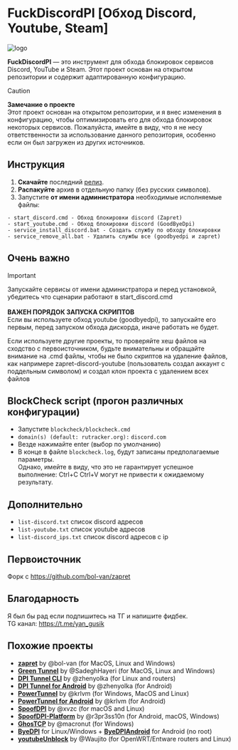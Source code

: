 # FuckDiscordPI [Обход Discord, Youtube, Steam]

![logo](https://github.com/YanGusik/FuckDiscordPI/blob/main/logo.png)


**FuckDiscordPI** — это инструмент для обхода блокировок сервисов Discord, YouTube и Steam. Этот проект основан на открытом репозитории и содержит адаптированную конфигурацию.

> [!CAUTION]  
> **Замечание о проекте** \
> Этот проект основан на открытом репозитории, и я внес изменения в конфигурацию, чтобы оптимизировать его для обхода блокировок некоторых сервисов. Пожалуйста, имейте в виду, что я не несу ответственности за использование данного репозитория, особенно если он был загружен из других источников.

## Инструкция

1. **Скачайте** последний [релиз](https://github.com/YanGusik/FuckDiscordPI/releases).
2. **Распакуйте** архив в отдельную папку (без русских символов).
3. Запустите **от имени администратора** необходимые исполняемые файлы:
```
- start_discord.cmd - Обход блокировки discord (Zapret)
- start_youtube.cmd - Обход блокировки discord (GoodByeDpi)
- service_install_discord.bat - Создать службу по обходу блокировки
- service_remove_all.bat - Удалить службы все (goodbyedpi и zapret)
```

## Очень важно
> [!IMPORTANT]  
> Запускайте сервисы от имени администратора и перед установкой, убедитесь что сценарии работают в start_discord.cmd \
> \
> **ВАЖЕН ПОРЯДОК ЗАПУСКА СКРИПТОВ** \
> Если вы используете обход  youtube (goodbyedpi), то запускайте его первым, перед запуском обхода дискорда, иначе работать не будет.
> 
> Если используете другие проекты, то проверяйте хеш файлов на сходство с первоисточником, будьте внимательны и обращайте внимание на .cmd файлы, чтобы не было скриптов на удаление файлов, \
> как напримере zapret-discord-youtube (пользователь создал аккаунт с поддельным символом) и создал клон проекта с удалением всех файлов

## BlockCheck script (прогон различных конфигурации)
- Запустите `blockcheck/blockcheck.cmd`
- `domain(s) (default: rutracker.org):` `discord.com`
- Везде нажимайте enter (выбор по умолчанию)
- В конце в файле `blockcheck.log`, будут записаны предполагаемые параметры. \
 Однако, имейте в виду, что это не гарантирует успешное выполнение: Ctrl+C Ctrl+V могут не привести к ожидаемому результату.

## Дополнительно
- `list-discord.txt` список discord адресов
- `list-youtube.txt` список youtube адресов
- `list-discord_ips.txt` список discord адресов с ip

## Первоисточник
Форк с https://github.com/bol-van/zapret

## Благодарность
Я был бы рад если подпишитесь на ТГ и напишите фидбек. \
TG канал: https://t.me/yan_gusik


## Похожие проекты

- **[zapret](https://github.com/bol-van/zapret)** by @bol-van (for MacOS, Linux and Windows)
- **[Green Tunnel](https://github.com/SadeghHayeri/GreenTunnel)** by @SadeghHayeri (for MacOS, Linux and Windows)
- **[DPI Tunnel CLI](https://github.com/nomoresat/DPITunnel-cli)** by @zhenyolka (for Linux and routers)
- **[DPI Tunnel for Android](https://github.com/nomoresat/DPITunnel-android)** by @zhenyolka (for Android)
- **[PowerTunnel](https://github.com/krlvm/PowerTunnel)** by @krlvm (for Windows, MacOS and Linux)
- **[PowerTunnel for Android](https://github.com/krlvm/PowerTunnel-Android)** by @krlvm (for Android)
- **[SpoofDPI](https://github.com/xvzc/SpoofDPI)** by @xvzc (for macOS and Linux)
- **[SpoofDPI-Platform](https://github.com/r3pr3ss10n/SpoofDPI-Platform)** by @r3pr3ss10n (for Android, macOS, Windows)
- **[GhosTCP](https://github.com/macronut/ghostcp)** by @macronut (for Windows)
- **[ByeDPI](https://github.com/hufrea/byedpi)** for Linux/Windows + **[ByeDPIAndroid](https://github.com/dovecoteescapee/ByeDPIAndroid/)** for Android (no root)
- **[youtubeUnblock](https://github.com/Waujito/youtubeUnblock/)** by @Waujito (for OpenWRT/Entware routers and Linux)